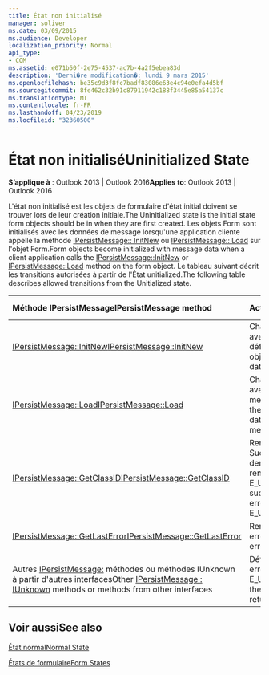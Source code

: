 ```yaml
---
title: État non initialisé
manager: soliver
ms.date: 03/09/2015
ms.audience: Developer
localization_priority: Normal
api_type:
- COM
ms.assetid: e071b50f-2e75-4537-ac7b-4a2f5ebea83d
description: 'Derni�re modification�: lundi 9 mars 2015'
ms.openlocfilehash: be35c9d3f8fc7badf83086e63e4c94e0efa4d5bf
ms.sourcegitcommit: 8fe462c32b91c87911942c188f3445e85a54137c
ms.translationtype: MT
ms.contentlocale: fr-FR
ms.lasthandoff: 04/23/2019
ms.locfileid: "32360500"
---
```

# <a name="uninitialized-state"></a><span data-ttu-id="c77b2-103">État non initialisé</span><span class="sxs-lookup"><span data-stu-id="c77b2-103">Uninitialized State</span></span>

  
  
<span data-ttu-id="c77b2-104">**S’applique à** : Outlook 2013 | Outlook 2016</span><span class="sxs-lookup"><span data-stu-id="c77b2-104">**Applies to**: Outlook 2013 | Outlook 2016</span></span> 
  
<span data-ttu-id="c77b2-105">L'état non initialisé est les objets de formulaire d'état initial doivent se trouver lors de leur création initiale.</span><span class="sxs-lookup"><span data-stu-id="c77b2-105">The Uninitialized state is the initial state form objects should be in when they are first created.</span></span> <span data-ttu-id="c77b2-106">Les objets Form sont initialisés avec les données de message lorsqu'une application cliente appelle la méthode [IPersistMessage:: InitNew](ipersistmessage-initnew.md) ou [IPersistMessage:: Load](ipersistmessage-load.md) sur l'objet Form.</span><span class="sxs-lookup"><span data-stu-id="c77b2-106">Form objects become initialized with message data when a client application calls the [IPersistMessage::InitNew](ipersistmessage-initnew.md) or [IPersistMessage::Load](ipersistmessage-load.md) method on the form object.</span></span> <span data-ttu-id="c77b2-107">Le tableau suivant décrit les transitions autorisées à partir de l'État unitialized.</span><span class="sxs-lookup"><span data-stu-id="c77b2-107">The following table describes allowed transitions from the Unitialized state.</span></span> 
  
|<span data-ttu-id="c77b2-108">**Méthode IPersistMessage**</span><span class="sxs-lookup"><span data-stu-id="c77b2-108">**IPersistMessage method**</span></span>|<span data-ttu-id="c77b2-109">**Action**</span><span class="sxs-lookup"><span data-stu-id="c77b2-109">**Action**</span></span>|<span data-ttu-id="c77b2-110">**Nouvel État**</span><span class="sxs-lookup"><span data-stu-id="c77b2-110">**New state**</span></span>|
|:-----|:-----|:-----|
|[<span data-ttu-id="c77b2-111">IPersistMessage::InitNew</span><span class="sxs-lookup"><span data-stu-id="c77b2-111">IPersistMessage::InitNew</span></span>](ipersistmessage-initnew.md) <br/> |<span data-ttu-id="c77b2-112">Charge l'objet Form avec les données par défaut.</span><span class="sxs-lookup"><span data-stu-id="c77b2-112">Load the form object with default data.</span></span>  <br/> |[<span data-ttu-id="c77b2-113">Normal</span><span class="sxs-lookup"><span data-stu-id="c77b2-113">Normal</span></span>](normal-state.md) <br/> |
|[<span data-ttu-id="c77b2-114">IPersistMessage::Load</span><span class="sxs-lookup"><span data-stu-id="c77b2-114">IPersistMessage::Load</span></span>](ipersistmessage-load.md) <br/> |<span data-ttu-id="c77b2-115">Charge l'objet Form avec les données du message cible.</span><span class="sxs-lookup"><span data-stu-id="c77b2-115">Load the form object with data from the target message.</span></span>  <br/> |<span data-ttu-id="c77b2-116">Normal</span><span class="sxs-lookup"><span data-stu-id="c77b2-116">Normal</span></span>  <br/> |
|[<span data-ttu-id="c77b2-117">IPersistMessage::GetClassID</span><span class="sxs-lookup"><span data-stu-id="c77b2-117">IPersistMessage::GetClassID</span></span>](ipersistmessage-getclassid.md) <br/> |<span data-ttu-id="c77b2-118">Renvoyer la valeur Success ou définir la dernière erreur sur et renvoyer E_UNEXPECTED.</span><span class="sxs-lookup"><span data-stu-id="c77b2-118">Return success, or set the last error to and return E_UNEXPECTED.</span></span>  <br/> |<span data-ttu-id="c77b2-119">Non initialisée</span><span class="sxs-lookup"><span data-stu-id="c77b2-119">Uninitialized</span></span>  <br/> |
|[<span data-ttu-id="c77b2-120">IPersistMessage::GetLastError</span><span class="sxs-lookup"><span data-stu-id="c77b2-120">IPersistMessage::GetLastError</span></span>](ipersistmessage-getlasterror.md) <br/> |<span data-ttu-id="c77b2-121">Renvoyer la dernière erreur.</span><span class="sxs-lookup"><span data-stu-id="c77b2-121">Return the last error.</span></span>  <br/> |<span data-ttu-id="c77b2-122">Non initialisée</span><span class="sxs-lookup"><span data-stu-id="c77b2-122">Uninitialized</span></span>  <br/> |
|<span data-ttu-id="c77b2-123">Autres [IPersistMessage:](ipersistmessageiunknown.md) méthodes ou méthodes IUnknown à partir d'autres interfaces</span><span class="sxs-lookup"><span data-stu-id="c77b2-123">Other [IPersistMessage : IUnknown](ipersistmessageiunknown.md) methods or methods from other interfaces</span></span>  <br/> |<span data-ttu-id="c77b2-124">Définissez la dernière erreur sur et renvoyez E_UNEXPECTED.</span><span class="sxs-lookup"><span data-stu-id="c77b2-124">Set the last error to and return E_UNEXPECTED.</span></span>  <br/> |<span data-ttu-id="c77b2-125">Non initialisée</span><span class="sxs-lookup"><span data-stu-id="c77b2-125">Uninitialized</span></span>  <br/> |
   
## <a name="see-also"></a><span data-ttu-id="c77b2-126">Voir aussi</span><span class="sxs-lookup"><span data-stu-id="c77b2-126">See also</span></span>



[<span data-ttu-id="c77b2-127">État normal</span><span class="sxs-lookup"><span data-stu-id="c77b2-127">Normal State</span></span>](normal-state.md)
  
[<span data-ttu-id="c77b2-128">États de formulaire</span><span class="sxs-lookup"><span data-stu-id="c77b2-128">Form States</span></span>](form-states.md)

